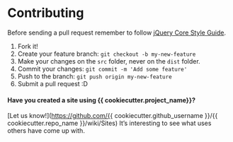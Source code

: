 # Contributing

Before sending a pull request remember to follow [jQuery Core Style Guide](http://contribute.jquery.org/style-guide/js/).

1. Fork it!
2. Create your feature branch: `git checkout -b my-new-feature`
3. Make your changes on the `src` folder, never on the `dist` folder.
4. Commit your changes: `git commit -m 'Add some feature'`
5. Push to the branch: `git push origin my-new-feature`
6. Submit a pull request :D

#### Have you created a site using {{ cookiecutter.project_name}}?

[Let us know!](https://github.com/{{ cookiecutter.github_username }}/{{ cookiecutter.repo_name }}/wiki/Sites) It’s interesting to see what uses others have come up with.
